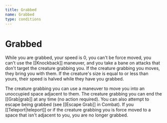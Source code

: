 ```yaml
---
title: Grabbed
name: Grabbed
type: conditions
---
```


# Grabbed

While you are grabbed, your speed is 0, you can't be force moved, you can't use the [[Knockback]] maneuver, and you take a bane on attacks that don't target the creature grabbing you. If the creature grabbing you moves, they bring you with them. If the creature's size is equal to or less than yours, their speed is halved while they have you grabbed.

The creature grabbing you can use a maneuver to move you into an unoccupied space adjacent to them. The creature grabbing you can end the [[Grab|grab]] at any time (no action required). You can also attempt to escape being grabbed (see [[Escape Grab]] in Combat). If you [[Teleport|teleport]] or if the creature grabbing you is force moved to a space that isn't adjacent to you, you are no longer grabbed.
